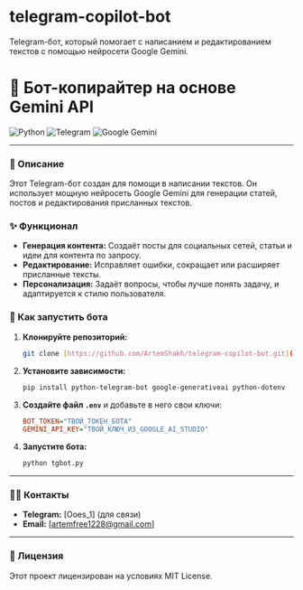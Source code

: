 # telegram-copilot-bot
Telegram-бот, который помогает с написанием и редактированием текстов с помощью нейросети Google Gemini.
# 🤖 Бот-копирайтер на основе Gemini API
 
![Python](https://img.shields.io/badge/Python-3776AB?style=for-the-badge&logo=python&logoColor=white)
![Telegram](https://img.shields.io/badge/Telegram-26A5E4?style=for-the-badge&logo=telegram&logoColor=white)
![Google Gemini](https://img.shields.io/badge/Gemini_API-F6B22B?style=for-the-badge&logo=google&logoColor=white)
 
---
 
### 📝 Описание
 
Этот Telegram-бот создан для помощи в написании текстов. Он использует мощную нейросеть Google Gemini для генерации статей, постов и редактирования присланных текстов.
 
### ✨ Функционал
 
* **Генерация контента:** Создаёт посты для социальных сетей, статьи и идеи для контента по запросу.
* **Редактирование:** Исправляет ошибки, сокращает или расширяет присланные тексты.
* **Персонализация:** Задаёт вопросы, чтобы лучше понять задачу, и адаптируется к стилю пользователя.
 
### 🚀 Как запустить бота
 
1.  **Клонируйте репозиторий:**
    ```bash
    git clone [https://github.com/ArtemShakh/telegram-copilot-bot.git](https://github.com/ArtemShakh/telegram-copilot-bot.git)
    ```
2.  **Установите зависимости:**
    ```bash
    pip install python-telegram-bot google-generativeai python-dotenv
    ```
3.  **Создайте файл `.env`** и добавьте в него свои ключи:
    ```ini
    BOT_TOKEN="ТВОЙ_ТОКЕН_БОТА"
    GEMINI_API_KEY="ТВОЙ_КЛЮЧ_ИЗ_GOOGLE_AI_STUDIO"
    ```
4.  **Запустите бота:**
    ```bash
    python tgbot.py
    ```
 
---
 
### 👨‍💻 Контакты
 
* **Telegram:** [Ooes_1] (для связи)
* **Email:** [artemfree1228@gmail.com]
 
---
 
### 📄 Лицензия
 
Этот проект лицензирован на условиях MIT License.
